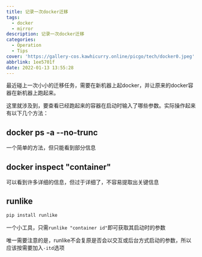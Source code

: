 ```yaml
---
title: 记录一次docker迁移
tags:
  - docker
  - mirror
description: 记录一次docker迁移
categories:
  - Operation
  - Tips
cover: 'https://gallery-cos.kawhicurry.online/picgo/tech/docker0.jpeg'
abbrlink: 1ee5701f
date: 2022-01-13 13:55:28
---
```


最近碰上一次小小的迁移任务，需要在新机器上起docker，并让原来的docker容器在新机器上跑起来。

这里就涉及到，要查看已经跑起来的容器在启动时输入了哪些参数。实际操作起来有以下几个方法：

## docker ps -a --no-trunc

一个简单的方法，但只能看到部分信息

## docker inspect "container"

可以看到许多详细的信息，但过于详细了，不容易提取出关键信息

## runlike

```bash
pip install runlike
```
一个小工具，只需`runlike "container id"`即可获取其启动时的参数

唯一需要注意的是，runlike不会复原是否会以交互或后台方式启动的参数，所以应该按需要加入`-itd`选项